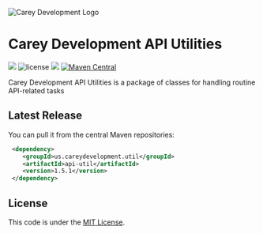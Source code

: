 ![Carey Development Logo](http://careydevelopment.us/img/branding/careydevelopment-logo-sm.png)

# Carey Development API Utilities 
![](https://img.shields.io/badge/jdk-11-blue.svg) ![license](https://img.shields.io/badge/license-MIT-blue.svg) 
![](https://img.shields.io/badge/maven-3.6.3-blue.svg)
[![Maven Central](https://maven-badges.herokuapp.com/maven-central/us.careydevelopment.util/api-util/badge.svg)](https://search.maven.org/artifact/us.careydevelopment.util/api-util/1.5.1/jar)




Carey Development API Utilities is a package of classes for handling routine API-related tasks


## Latest Release
You can pull it from the central Maven repositories:

```xml
 <dependency>
    <groupId>us.careydevelopment.util</groupId>
    <artifactId>api-util</artifactId>
    <version>1.5.1</version>
 </dependency>
```

## License
This code is under the [MIT License](https://github.com/careydevelopment/date-util/blob/main/LICENSE).

